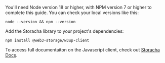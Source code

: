 You'll need Node version 18 or higher, with NPM version 7 or higher to complete this guide. You can check your local versions like this:
```
node --version && npm --version
```

Add the Storacha library to your project's dependencies:
```
npm install @web3-storage/w3up-client
```

To access full documentaiton on the Javascript client, check out [Storacha Docs](https://docs.storacha.network/w3up-client/).
